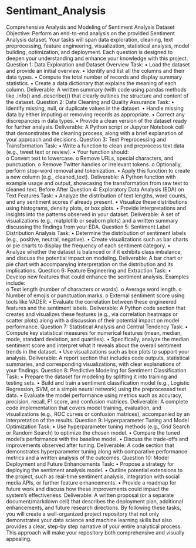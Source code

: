 # Sentimant_Analysis
 Comprehensive Analysis and 
Modeling of Sentiment Analysis Dataset 
Objective: 
Perform an end-to-end analysis on the provided Sentiment Analysis dataset. Your tasks will 
span data exploration, cleaning, text preprocessing, feature engineering, visualization, 
statistical analysis, model building, optimization, and deployment. Each question is designed 
to deepen your understanding and enhance your knowledge with this project. 
Question 1: Data Exploration and Dataset Overview 
Task: 
• Load the dataset and provide an initial overview. 
• Identify and list all the columns and their data types. 
• Compute the total number of records and display summary statistics. 
• Create a data dictionary that explains the meaning of each column. 
Deliverable: 
A written summary (with code using pandas methods like .info() and .describe()) that 
clearly outlines the structure and content of the dataset. 
Question 2: Data Cleaning and Quality Assurance 
Task: 
• Identify missing, null, or duplicate values in the dataset. 
• Handle missing data by either imputing or removing records as appropriate. 
• Correct any discrepancies in data types. 
• Provide a clean version of the dataset ready for further analysis. 
Deliverable: 
A Python script or Jupyter Notebook cell that demonstrates the cleaning process, along with a 
brief explanation of your approach and decisions. 
Question 3: Text Preprocessing and Transformation 
Task: 
• Write a function to clean and preprocess text data (e.g., tweet text or review). 
• Your function should:  
o Convert text to lowercase. 
o Remove URLs, special characters, and punctuation. 
o Remove Twitter handles or irrelevant tokens. 
o Optionally, perform stop-word removal and tokenization. 
• Apply this function to create a new column (e.g., cleaned_text). 
Deliverable: 
A Python function with example usage and output, showcasing the transformation from raw 
text to cleaned text. 
Before 
After 
Question 4: Exploratory Data Analysis (EDA) on Text Features 
Task: 
• Analyze the distribution of text lengths, word counts, and any sentiment scores if 
already present. 
• Visualize these distributions using histograms, density plots, or box plots. 
• Provide interpretations and insights into the patterns observed in your dataset. 
Deliverable: 
A set of visualizations (e.g., matplotlib or seaborn plots) and a written summary discussing 
the findings from your EDA. 
Question 5: Sentiment Label Distribution Analysis 
Task: 
• Determine the distribution of sentiment labels (e.g., positive, neutral, negative). 
• Create visualizations such as bar charts or pie charts to display the frequency of each 
sentiment category. 
• Analyze whether the dataset is balanced or if it exhibits class imbalance, and discuss 
the potential impact on modeling. 
Deliverable: 
A bar chart or pie chart with accompanying interpretation on the distribution and its 
implications. 
Question 6: Feature Engineering and Extraction 
Task: 
• Develop new features that could enhance the sentiment analysis. Examples include:  
o Text length (number of characters or words). 
o Average word length. 
o Number of emojis or punctuation marks. 
o External sentiment score using tools like VADER. 
• Evaluate the correlation between these engineered features and the sentiment labels. 
Deliverable: 
A Python code section that creates and visualizes these features (e.g., via correlation 
heatmaps or scatter plots) along with a discussion of their potential impact on model 
performance. 
Question 7: Statistical Analysis and Central Tendency 
Task: 
• Compute key statistical measures for numerical features (mean, median, mode, 
standard deviation, and quartiles). 
• Specifically, analyze the median sentiment score and interpret what it reveals about 
the overall sentiment trends in the dataset. 
• Use visualizations such as box plots to support your analysis. 
Deliverable: 
A report section that includes code outputs, statistical summaries, and corresponding 
visualizations, with clear explanations of your findings. 
Question 8: Predictive Modeling for Sentiment Classification 
Task: 
• Prepare the dataset for modeling by splitting it into training and testing sets. 
• Build and train a sentiment classification model (e.g., Logistic Regression, SVM, or a 
simple neural network) using the preprocessed text data. 
• Evaluate the model performance using metrics such as accuracy, precision, recall, F1
score, and confusion matrices. 
Deliverable: 
A complete code implementation that covers model training, evaluation, and visualizations 
(e.g., ROC curves or confusion matrices), accompanied by an interpretation of the results. 
Question 9: Hyperparameter Tuning and Model Optimization 
Task: 
• Use hyperparameter tuning methods (e.g., Grid Search or Random Search) to 
optimize the chosen model. 
• Compare the tuned model’s performance with the baseline model. 
• Discuss the trade-offs and improvements observed after tuning. 
Deliverable: 
A code section that demonstrates hyperparameter tuning along with comparative performance 
metrics and a written analysis of the outcomes. 
Question 10: Model Deployment and Future Enhancements 
Task: 
• Propose a strategy for deploying the sentiment analysis model. 
• Outline potential extensions to the project, such as real-time sentiment analysis, 
integration with social media APIs, or further feature enhancements. 
• Provide a roadmap for future work and discuss how these improvements could impact 
the system’s effectiveness. 
Deliverable: 
A written proposal (or a separate document/markdown cell) that describes the deployment 
plan, additional enhancements, and future research directions. 
By following these tasks, you will create a well-organized project repository that not only 
demonstrates your data science and machine learning skills but also provides a clear, step-by
step narrative of your entire analytical process. This approach will make your repository both 
comprehensive and visually appealing. 
